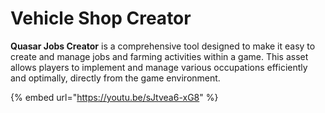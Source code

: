 # Vehicle Shop Creator

**Quasar Jobs Creator** is a comprehensive tool designed to make it easy to create and manage jobs and farming activities within a game. This asset allows players to implement and manage various occupations efficiently and optimally, directly from the game environment.

{% embed url="https://youtu.be/sJtvea6-xG8" %}
